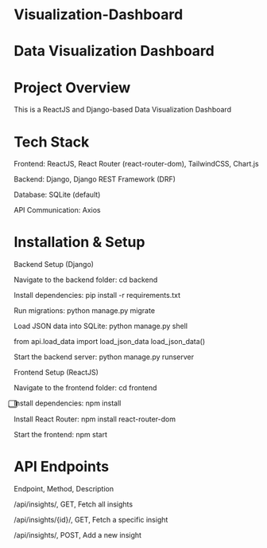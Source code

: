 # Visualization-Dashboard

# Data Visualization Dashboard

# Project Overview

This is a ReactJS and Django-based Data Visualization Dashboard

# Tech Stack

Frontend: ReactJS, React Router (react-router-dom), TailwindCSS, Chart.js

Backend: Django, Django REST Framework (DRF)

Database: SQLite (default)

API Communication: Axios

# Installation & Setup

Backend Setup (Django)

Navigate to the backend folder: cd backend

Install dependencies: pip install -r requirements.txt

Run migrations: python manage.py migrate

Load JSON data into SQLite: python manage.py shell

from api.load_data import load_json_data
load_json_data()

Start the backend server: python manage.py runserver

Frontend Setup (ReactJS)

Navigate to the frontend folder: cd frontend

⃣Install dependencies: npm install

Install React Router: npm install react-router-dom

Start the frontend: npm start

# API Endpoints

Endpoint, Method, Description

/api/insights/, GET, Fetch all insights

/api/insights/{id}/, GET, Fetch a specific insight

/api/insights/, POST, Add a new insight
